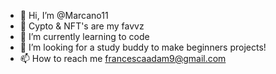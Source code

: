 - 👋 Hi, I’m @Marcano11
- 👀 Cypto & NFT's are my favvz
- 🌱 I’m currently learning to code
- 💞️ I’m looking for a study buddy to make beginners projects!
- 📫 How to reach me francescaadam9@gmail.com

<!---
Marcano11/Marcano11 is a ✨ special ✨ repository because its `README.md` (this file) appears on your GitHub profile.
You can click the Preview link to take a look at your changes.
--->
